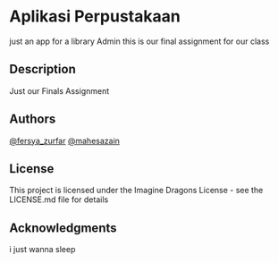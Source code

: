 # Aplikasi Perpustakaan

just an app for a library Admin
this is our final assignment for our class

## Description

Just our Finals Assignment


## Authors


[@fersya_zurfar](https://twitter.com/fersya_zufar)
[@mahesazain](https://twitter.com/mahesazain_)

## License

This project is licensed under the Imagine Dragons License - see the LICENSE.md file for details

## Acknowledgments
i just wanna sleep
